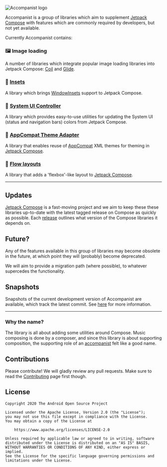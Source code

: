 ![Accompanist logo](docs/header.png)

Accompanist is a group of libraries which aim to supplement [Jetpack Compose][compose] with features which are commonly required by developers, but not yet available.

Currently Accompanist contains:

### 🖼️ Image loading
A number of libraries which integrate popular image loading libraries into Jetpack Compose: [Coil](./coil/) and [Glide](./glide/).

### 📐 [Insets](./insets/)
A library which brings [WindowInsets](https://developer.android.com/reference/kotlin/android/view/WindowInsets) support to Jetpack Compose.

### 🍫 [System UI Controller](./systemuicontroller/)
A library which provides easy-to-use utilities for updating the System UI (status and navigation bars) colors from Jetpack Compose.

### 🎨 [AppCompat Theme Adapter](./appcompat-theme/)
A library that enables reuse of [AppCompat][appcompat] XML themes for theming in [Jetpack Compose][compose].

### 🌊 [Flow layouts](./flowlayout/)
A library that adds a 'flexbox'-like layout to [Jetpack Compose][compose].

---

## Updates

[Jetpack Compose][compose] is a fast-moving project and we aim to keep these these libraries up-to-date with the
latest tagged release on Compose as quickly as possible. Each [release](https://github.com/google/accompanist/releases)  outlines what version of the Compose libraries it depends on.

## Future?

Any of the features available in this group of libraries may become obsolete in the future, at which point they will (probably) become deprecated. 

We will aim to provide a migration path (where possible), to whatever supercedes the functionality.

## Snapshots

Snapshots of the current development version of Accompanist are available, which track the latest commit. See [here](docs/using-snapshot-version.md) for more information. 

---

### Why the name?

The library is all about adding some utilities around Compose. Music composing is done by a
composer, and since this library is about supporting composition, the supporting role of an [accompanist](https://en.wikipedia.org/wiki/Accompaniment) felt like a good name.

## Contributions

Please contribute! We will gladly review any pull requests.
Make sure to read the [Contributing](CONTRIBUTING.md) page first though.

## License

```
Copyright 2020 The Android Open Source Project
 
Licensed under the Apache License, Version 2.0 (the "License");
you may not use this file except in compliance with the License.
You may obtain a copy of the License at

    https://www.apache.org/licenses/LICENSE-2.0

Unless required by applicable law or agreed to in writing, software
distributed under the License is distributed on an "AS IS" BASIS,
WITHOUT WARRANTIES OR CONDITIONS OF ANY KIND, either express or implied.
See the License for the specific language governing permissions and
limitations under the License.
```

[appcompat]: https://developer.android.com/jetpack/androidx/releases/appcompat
[compose]: https://developer.android.com/jetpack/compose
[snap]: https://oss.sonatype.org/content/repositories/snapshots/com/google/accompanist/
[mdc]: https://material.io/develop/android/

